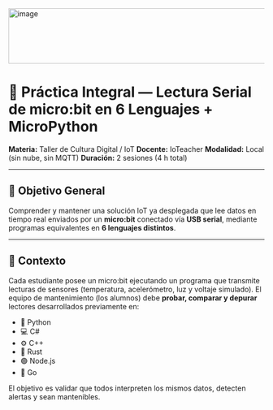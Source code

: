 <img width="513" height="109" alt="image" src="https://gist.github.com/user-attachments/assets/873b3501-0dd1-4f55-8f71-e4834d0daf23" />


# 🔧 Práctica Integral — Lectura Serial de micro:bit en 6 Lenguajes + MicroPython

**Materia:** Taller de Cultura Digital / IoT
**Docente:** IoTeacher
**Modalidad:** Local (sin nube, sin MQTT)
**Duración:** 2 sesiones (4 h total)

---

## 🎯 Objetivo General

Comprender y mantener una solución IoT ya desplegada que lee datos en tiempo real enviados por un **micro:bit** conectado vía **USB serial**, mediante programas equivalentes en **6 lenguajes distintos**.

---

## 🧠 Contexto

Cada estudiante posee un micro:bit ejecutando un programa que transmite lecturas de sensores (temperatura, acelerómetro, luz y voltaje simulado).
El equipo de mantenimiento (los alumnos) debe **probar, comparar y depurar** lectores desarrollados previamente en:

* 🐍 Python
* 💻 C#
* ⚙️ C++
* 🦀 Rust
* 🟢 Node.js
* 🐹 Go

El objetivo es validar que todos interpreten los mismos datos, detecten alertas y sean mantenibles.